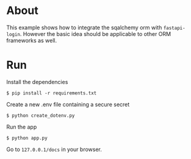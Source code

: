 # About

This example shows how to integrate the sqalchemy orm with ``fastapi-login``. However the basic idea should be
applicable to other ORM frameworks as well.

# Run

Install the dependencies

```
$ pip install -r requirements.txt
```

Create a new .env file containing a secure secret

```
$ python create_dotenv.py
```

Run the app

```
$ python app.py
```

Go to `127.0.0.1/docs` in your browser.